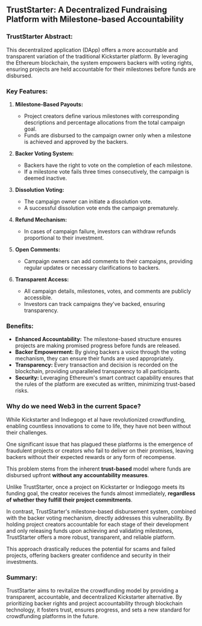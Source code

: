 ## TrustStarter: A Decentralized Fundraising Platform with Milestone-based Accountability

### TrustStarter Abstract:
This decentralized application (DApp) offers a more accountable and transparent variation of the traditional Kickstarter platform. By leveraging the Ethereum blockchain, the system empowers backers with voting rights, ensuring projects are held accountable for their milestones before funds are disbursed.

### Key Features:
1. **Milestone-Based Payouts:**
   - Project creators define various milestones with corresponding descriptions and percentage allocations from the total campaign goal.
   - Funds are disbursed to the campaign owner only when a milestone is achieved and approved by the backers.
   
2. **Backer Voting System:**
   - Backers have the right to vote on the completion of each milestone.
   - If a milestone vote fails three times consecutively, the campaign is deemed inactive.

3. **Dissolution Voting:**
   - The campaign owner can initiate a dissolution vote.
   - A successful dissolution vote ends the campaign prematurely.

4. **Refund Mechanism:**
   - In cases of campaign failure, investors can withdraw refunds proportional to their investment.

5. **Open Comments:**
   - Campaign owners can add comments to their campaigns, providing regular updates or necessary clarifications to backers.

6. **Transparent Access:**
   - All campaign details, milestones, votes, and comments are publicly accessible.
   - Investors can track campaigns they've backed, ensuring transparency.

### Benefits:
- **Enhanced Accountability:** The milestone-based structure ensures projects are making promised progress before funds are released.
- **Backer Empowerment:** By giving backers a voice through the voting mechanism, they can ensure their funds are used appropriately.
- **Transparency:** Every transaction and decision is recorded on the blockchain, providing unparalleled transparency to all participants.
- **Security:** Leveraging Ethereum's smart contract capability ensures that the rules of the platform are executed as written, minimizing trust-based risks.

### Why do we need Web3 in the current Space?
While Kickstarter and Indiegogo et al have revolutionized crowdfunding, enabling countless innovations to come to life, they have not been without their challenges. 

One significant issue that has plagued these platforms is the emergence of fraudulent projects or creators who fail to deliver on their promises, leaving backers without their expected rewards or any form of recompense. 

This problem stems from the inherent **trust-based** model where funds are disbursed upfront **without any accountability measures**. 

Unlike TrustStarter, once a project on Kickstarter or Indiegogo meets its funding goal, the creator receives the funds almost immediately, **regardless of whether they fulfill their project commitments**. 

In contrast, TrustStarter's milestone-based disbursement system, combined with the backer voting mechanism, directly addresses this vulnerability. By holding project creators accountable for each stage of their development and only releasing funds upon achieving and validating milestones, TrustStarter offers a more robust, transparent, and reliable platform. 

This approach drastically reduces the potential for scams and failed projects, offering backers greater confidence and security in their investments.

### Summary:
TrustStarter aims to revitalize the crowdfunding model by providing a transparent, accountable, and decentralized Kickstarter alternative. By prioritizing backer rights and project accountability through blockchain technology, it fosters trust, ensures progress, and sets a new standard for crowdfunding platforms in the future.
